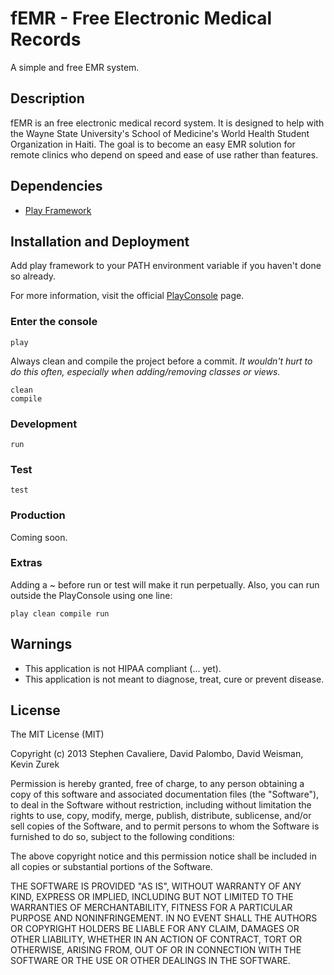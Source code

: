 # fEMR - Free Electronic Medical Records

A simple and free EMR system.

## Description

fEMR is an free electronic medical record system. It is designed to help with the Wayne State University's School of Medicine's World Health Student Organization in Haiti. The goal is to become an easy EMR solution for remote clinics who depend on speed and ease of use rather than features.

## Dependencies

* [Play Framework](http://www.playframework.com/)

## Installation and Deployment

Add play framework to your PATH environment variable if you haven't done so already.

For more information, visit the official [PlayConsole](http://www.playframework.com/documentation/2.1.x/PlayConsole) page.

### Enter the console
    play

Always clean and compile the project before a commit. *It wouldn't hurt to do this often, especially when adding/removing classes or views.*

    clean
    compile

### Development

    run

### Test

    test

### Production

Coming soon.

### Extras

Adding a ~ before run or test will make it run perpetually. Also, you can run outside the PlayConsole using one line:

    play clean compile run

## Warnings

* This application is not HIPAA compliant (... yet).
* This application is not meant to diagnose, treat, cure or prevent disease.

## License

The MIT License (MIT)

Copyright (c) 2013 Stephen Cavaliere, David Palombo, David Weisman, Kevin Zurek

Permission is hereby granted, free of charge, to any person obtaining a copy of
this software and associated documentation files (the "Software"), to deal in
the Software without restriction, including without limitation the rights to
use, copy, modify, merge, publish, distribute, sublicense, and/or sell copies of
the Software, and to permit persons to whom the Software is furnished to do so,
subject to the following conditions:

The above copyright notice and this permission notice shall be included in all
copies or substantial portions of the Software.

THE SOFTWARE IS PROVIDED "AS IS", WITHOUT WARRANTY OF ANY KIND, EXPRESS OR
IMPLIED, INCLUDING BUT NOT LIMITED TO THE WARRANTIES OF MERCHANTABILITY, FITNESS
FOR A PARTICULAR PURPOSE AND NONINFRINGEMENT. IN NO EVENT SHALL THE AUTHORS OR
COPYRIGHT HOLDERS BE LIABLE FOR ANY CLAIM, DAMAGES OR OTHER LIABILITY, WHETHER
IN AN ACTION OF CONTRACT, TORT OR OTHERWISE, ARISING FROM, OUT OF OR IN
CONNECTION WITH THE SOFTWARE OR THE USE OR OTHER DEALINGS IN THE SOFTWARE.
